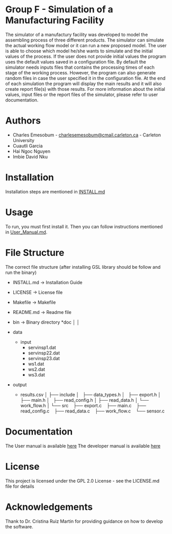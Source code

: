 Group F - Simulation of a Manufacturing Facility
================================================

The simulator of a manufactury facility was developed to model the assembling process of three different products. The simulator can simulate the actual working flow model or it can run a new proposed model.
The user is able to choose which model he/she wants to simulate and the initial values of the process. If the user does not provide initial values the program uses the default values saved in a configuration file. By default the simulator needs inputs files that contains the processing times of each stage of the working process. However, the program can also generate random files in case the user specified it in the configuration file.
At the end of each simulation the program will display the main results and it will also create report file(s) with those results. For more information about the initial values, input files or the report files of the simulator, please refer to user documentation.

Authors
=======

-   Charles Emesobum - <charlesemesobum@cmail.carleton.ca> - Carleton University
-   Cuautli Garcia
-   Hai Ngoc Nguyen
-   Imbie David Nku

Installation
============

Installation steps are mentioned in [INSTALL.md](https://github.com/CuautliG/Group_F_Simulation_of_a_manufacturing_facility/tree/master/INSTALL.md)

Usage
=====

To run, you must first install it. Then you can follow instructions mentioned in
[User\_Manual.md](https://github.com/CuautliG/Group_F_Simulation_of_a_manufacturing_facility/tree/master/doc/User_Manual.md).

File Structure
==============

The correct file structure (after installing GSL library should be follow and run the binary)

* INSTALL.md -&gt; Installation Guide
* LICENSE -&gt; License file
* Makefile -&gt; Makefile
* README.md -&gt; Readme file
* bin -&gt; Binary directory
*doc
│
│
* data
  * input
    * servinsp1.dat
    * servinsp22.dat
    * servinsp23.dat
    * ws1.dat
    * ws2.dat
    * ws3.dat

 * output
    * results.csv
│
├── include
│   ├── data\_types.h
│   ├── export.h
│   ├── main.h
│   ├── read\_config.h
│ ├── read\_data.h
│ └── work\_flow.h
│
└── src
   ├── export.c
   ├── main.c
   ├── read\_config.c
   ├── read\_data.c
   ├── work\_flow.c
   └── sensor.c

Documentation
=============

The User manual is available [here](https://github.com/CuautliG/Group_F_Simulation_of_a_manufacturing_facility/wiki)
The developer manual is available [here](https://github.com/CuautliG/Group_F_Simulation_of_a_manufacturing_facility/wiki)

License
=======

This project is licensed under the GPL 2.0 License - see the LICENSE.md file for details

Acknowledgements
================

Thank to Dr. Cristina Ruiz Martin for providing guidance on how to develop the software.
